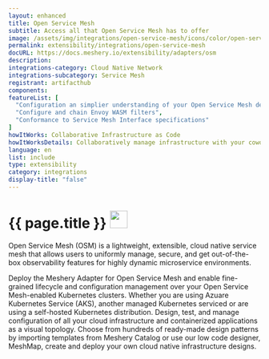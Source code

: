 ```yaml
---
layout: enhanced
title: Open Service Mesh
subtitle: Access all that Open Service Mesh has to offer
image: /assets/img/integrations/open-service-mesh/icons/color/open-service-mesh-color.svg
permalink: extensibility/integrations/open-service-mesh
docURL: https://docs.meshery.io/extensibility/adapters/osm
description: 
integrations-category: Cloud Native Network
integrations-subcategory: Service Mesh
registrant: artifacthub
components: 
featureList: [
  "Configuration an simplier understanding of your Open Service Mesh deployments and microservices",
  "Configure and chain Envoy WASM filters",
  "Conformance to Service Mesh Interface specifications"
]
howItWorks: Collaborative Infrastructure as Code
howItWorksDetails: Collaboratively manage infrastructure with your coworkers synchronously sharing the same designs.
language: en
list: include
type: extensibility
category: integrations
display-title: "false"
---
```

<h1>{{ page.title }} <img src="{{ page.image }}" style="width: 35px; height: 35px;" /></h1>

<p>
Open Service Mesh (OSM) is a lightweight, extensible, cloud native service mesh that allows users to uniformly manage, secure, and get out-of-the-box observability features for highly dynamic microservice environments.
</p>
<p>
    Deploy the Meshery Adapter for Open Service Mesh and enable fine-grained lifecycle and configuration management over your Open Service Mesh-enabled Kubernetes clusters. Whether you are using Azuare Kubernetes Service (AKS), another managed Kubernetes serviced or are using a self-hosted Kubernetes distribution. Design, test, and manage configuration of all your cloud infrastructure and containerized applications as a visual topology. Choose from hundreds of ready-made design patterns by importing templates from Meshery Catalog or use our low code designer, MeshMap, create and deploy your own cloud native infrastructure designs.
</p>
